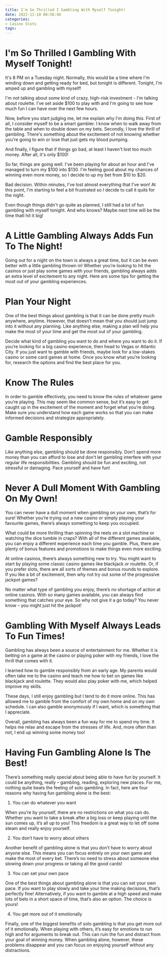 ```yaml
---
title: I'm So Thrilled I Gambling With Myself Tonight!
date: 2022-11-10 00:56:46
categories:
- Casino Slots
tags:
---
```



#  I'm So Thrilled I Gambling With Myself Tonight!

It's 8 PM on a Tuesday night. Normally, this would be a time where I'm winding down and getting ready for bed, but tonight is different. Tonight, I'm amped up and gambling with myself!

I'm not talking about some kind of crazy, high-risk investment - I'm talking about roulette. I've set aside $100 to play with and I'm going to see how much fun I can have over the next few hours.

Now, before you start judging me, let me explain why I'm doing this. First of all, I consider myself to be a smart gambler. I know when to walk away from the table and when to double down on my bets. Secondly, I love the thrill of gambling. There's something about the excitement of not knowing whether you're going to win or lose that just gets my blood pumping.

And finally, I figure that if things go bad, at least I haven't lost too much money. After all, it's only $100!

So far, things are going well. I've been playing for about an hour and I've managed to turn my $100 into $130. I'm feeling good about my chances of winning even more money, so I decide to up my bet from $10 to $20.

Bad decision. Within minutes, I've lost almost everything that I've won! At this point, I'm starting to feel a bit frustrated so I decide to call it quits for the night.

Even though things didn't go quite as planned, I still had a lot of fun gambling with myself tonight. And who knows? Maybe next time will be the time thatI hit it big!

#  A Little Gambling Always Adds Fun To The Night!

Going out for a night on the town is always a great time, but it can be even better with a little gambling thrown in! Whether you’re looking to hit the casinos or just play some games with your friends, gambling always adds an extra level of excitement to any night. Here are some tips for getting the most out of your gambling experiences.

# Plan Your Night

One of the best things about gambling is that it can be done pretty much anywhere, anytime. However, that doesn’t mean that you should just jump into it without any planning. Like anything else, making a plan will help you make the most of your time and get the most out of your gambling.

Decide what kind of gambling you want to do and where you want to do it. If you’re looking for a big casino experience, then head to Vegas or Atlantic City. If you just want to gamble with friends, maybe look for a low-stakes casino or some card games at home. Once you know what you’re looking for, research the options and find the best place for you.

# Know The Rules

In order to gamble effectively, you need to know the rules of whatever game you’re playing. This may seem like common sense, but it’s easy to get caught up in the excitement of the moment and forget what you’re doing. Make sure you understand how each game works so that you can make informed decisions and strategize appropriately.

# Gamble Responsibly

Like anything else, gambling should be done responsibly. Don’t spend more money than you can afford to lose and don’t let gambling interfere with your regular life responsibilities. Gambling should be fun and exciting, not stressful or damaging. Pace yourself and have fun!

#  Never A Dull Moment With Gambling On My Own!

You can never have a dull moment when gambling on your own, that’s for sure! Whether you’re trying out a new casino or simply playing your favourite games, there’s always something to keep you occupied.

What could be more thrilling than spinning the reels on a slot machine or watching the dice tumble in craps? With all of the different games available, you can enjoy a different experience each time you gamble. Plus, there are plenty of bonus features and promotions to make things even more exciting.

At online casinos, there’s always something new to try. You might want to start by playing some classic casino games like blackjack or roulette. Or, if you prefer slots, there are all sorts of themes and bonus rounds to explore. If you like a bit of excitement, then why not try out some of the progressive jackpot games?

No matter what type of gambling you enjoy, there’s no shortage of action at online casinos. With so many games available, you can always find something that catches your eye. So why not give it a go today? You never know – you might just hit the jackpot!

#  Gambling With Myself Always Leads To Fun Times!

Gambling has always been a source of entertainment for me. Whether it is betting on a game at the casino or playing poker with my friends, I love the thrill that comes with it.

I learned how to gamble responsibly from an early age. My parents would often take me to the casino and teach me how to bet on games like blackjack and roulette. They would also play poker with me, which helped improve my skills.

These days, I still enjoy gambling but I tend to do it more online. This has allowed me to gamble from the comfort of my own home and on my own schedule. I can also gamble anonymously if I want, which is something that I appreciate.

Overall, gambling has always been a fun way for me to spend my time. It helps me relax and escape from the stresses of life. And, more often than not, I end up winning some money too!

#  Having Fun Gambling Alone Is The Best!

There’s something really special about being able to have fun by yourself. It could be anything, really – gambling, reading, exploring new places. For me, nothing quite beats the feeling of solo gambling. In fact, here are four reasons why having fun gambling alone is the best:

1. You can do whatever you want

When you’re by yourself, there are no restrictions on what you can do. Whether you want to take a break after a big loss or keep playing until the sun comes up, it’s all up to you! This freedom is a great way to let off some steam and really enjoy yourself.

2. You don’t have to worry about others

Another benefit of gambling alone is that you don’t have to worry about anyone else. This means you can focus entirely on your own game and make the most of every bet. There’s no need to stress about someone else slowing down your progress or taking all the good cards!

3. You can set your own pace

One of the best things about gambling alone is that you can set your own pace. If you want to play slowly and take your time making decisions, that’s perfectly fine! Alternatively, if you want to gamble at a high speed and make lots of bets in a short space of time, that’s also an option. The choice is yours!

4. You get more out of it emotionally

Finally, one of the biggest benefits of solo gambling is that you get more out of it emotionally. When playing with others, it’s easy for emotions to run high and for arguments to break out. This can ruin the fun and distract from your goal of winning money. When gambling alone, however, these problems disappear and you can focus on enjoying yourself without any distractions.
